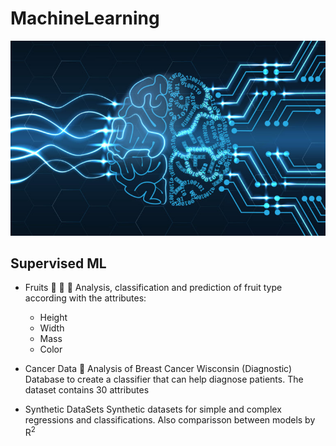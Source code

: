 # MachineLearning

![ML.jpg](ML.jpg)

## Supervised ML

* Fruits :tangerine: :apple: :lemon:
   Analysis, classification and prediction of fruit type according with the attributes: 
    * Height
    * Width
    * Mass
    * Color

* Cancer Data :hospital:
   Analysis of Breast Cancer Wisconsin (Diagnostic) Database to create a classifier that can help diagnose patients.
   The dataset contains 30 attributes 

* Synthetic DataSets
   Synthetic datasets for simple and complex regressions and classifications. 
   Also comparisson between models by R<sup>2</sup>

